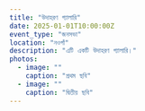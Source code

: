 ```yaml
---
title: "উদাহরণ গ্যালারি"
date: 2025-01-01T10:00:00Z
event_type: "জনসভা"
location: "নওগাঁ"
description: "এটি একটি উদাহরণ গ্যালারি।"
photos:
  - image: ""
    caption: "প্রথম ছবি"
  - image: ""
    caption: "দ্বিতীয় ছবি"
---
```

